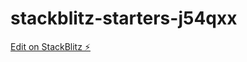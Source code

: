 # stackblitz-starters-j54qxx

[Edit on StackBlitz ⚡️](https://stackblitz.com/edit/stackblitz-starters-j54qxx)